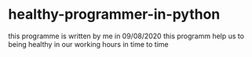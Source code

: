 # healthy-programmer-in-python
this programme is written by me in 09/08/2020
this programm help us to being healthy in our working hours
in time to time
